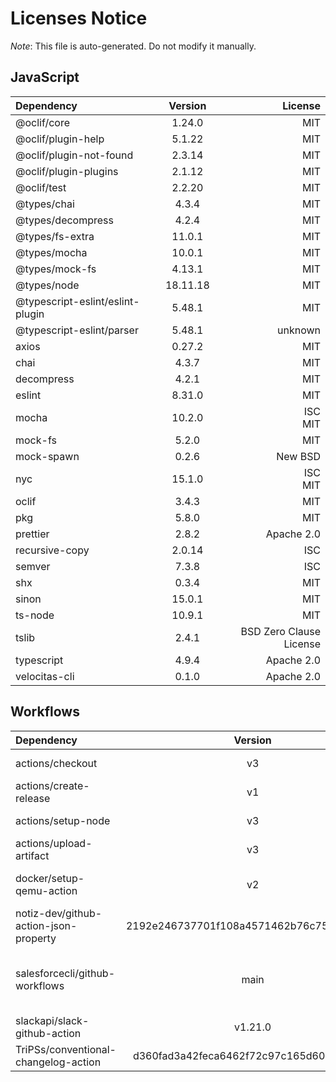 # Licenses Notice
*Note*: This file is auto-generated. Do not modify it manually.
## JavaScript
| Dependency | Version | License |
|:-----------|:-------:|--------:|
|@oclif/core|1.24.0|MIT|
|@oclif/plugin-help|5.1.22|MIT|
|@oclif/plugin-not-found|2.3.14|MIT|
|@oclif/plugin-plugins|2.1.12|MIT|
|@oclif/test|2.2.20|MIT|
|@types/chai|4.3.4|MIT|
|@types/decompress|4.2.4|MIT|
|@types/fs-extra|11.0.1|MIT|
|@types/mocha|10.0.1|MIT|
|@types/mock-fs|4.13.1|MIT|
|@types/node|18.11.18|MIT|
|@typescript-eslint/eslint-plugin|5.48.1|MIT|
|@typescript-eslint/parser|5.48.1|unknown|
|axios|0.27.2|MIT|
|chai|4.3.7|MIT|
|decompress|4.2.1|MIT|
|eslint|8.31.0|MIT|
|mocha|10.2.0|ISC<br/>MIT|
|mock-fs|5.2.0|MIT|
|mock-spawn|0.2.6|New BSD|
|nyc|15.1.0|ISC<br/>MIT|
|oclif|3.4.3|MIT|
|pkg|5.8.0|MIT|
|prettier|2.8.2|Apache 2.0|
|recursive-copy|2.0.14|ISC|
|semver|7.3.8|ISC|
|shx|0.3.4|MIT|
|sinon|15.0.1|MIT|
|ts-node|10.9.1|MIT|
|tslib|2.4.1|BSD Zero Clause License|
|typescript|4.9.4|Apache 2.0|
|velocitas-cli|0.1.0|Apache 2.0|
## Workflows
| Dependency | Version | License |
|:-----------|:-------:|--------:|
|actions/checkout|v3|MIT License|
|actions/create-release|v1|MIT License|
|actions/setup-node|v3|MIT License|
|actions/upload-artifact|v3|MIT License|
|docker/setup-qemu-action|v2|Apache License 2.0|
|notiz-dev/github-action-json-property|2192e246737701f108a4571462b76c75e7376216|MIT License|
|salesforcecli/github-workflows|main|BSD 3-Clause "New" or "Revised" License|
|slackapi/slack-github-action|v1.21.0|MIT License|
|TriPSs/conventional-changelog-action|d360fad3a42feca6462f72c97c165d60a02d4bf2|MIT License|
